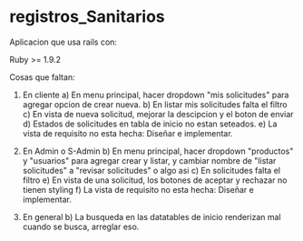 registros_Sanitarios
====================
Aplicacion que usa rails con:

Ruby >= 1.9.2


Cosas que faltan:

1) En cliente
  a) En menu principal, hacer dropdown "mis solicitudes" para agregar opcion de crear nueva.
  b) En listar mis solicitudes falta el filtro
  c) En vista de nueva solicitud, mejorar la descipcion y el boton de enviar
  d) Estados de solicitudes en tabla de inicio no estan seteados.
  e) La vista de requisito no esta hecha: Diseñar e implementar.

2) En Admin o S-Admin
  b) En menu principal, hacer dropdown "productos" y "usuarios" para agregar crear y listar, y cambiar nombre de "listar solicitudes" a "revisar solicitudes" o algo asi
  c) En solicitudes falta el filtro
  e) En vista de una solicitud, los botones de aceptar y rechazar no tienen styling
  f) La vista de requisito no esta hecha: Diseñar e implementar.

3) En general
  b) La busqueda en las datatables de inicio renderizan mal cuando se busca, arreglar eso.
